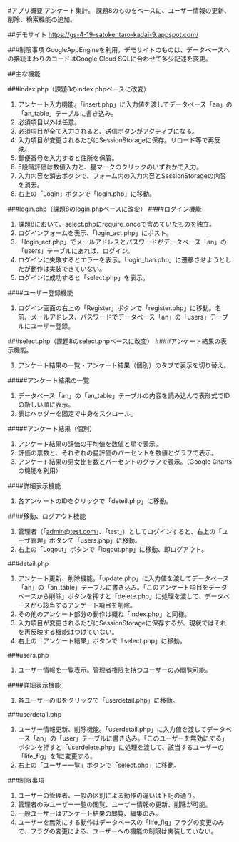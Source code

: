 #アプリ概要
アンケート集計。
課題8のものをベースに、ユーザー情報の更新、削除、検索機能の追加。

##デモサイト
https://gs-4-19-satokentaro-kadai-9.appspot.com/

###制限事項
GoogleAppEngineを利用。デモサイトのものは、データベースへの接続まわりのコードはGoogle Cloud SQLに合わせて多少記述を変更。

##主な機能

###index.php（課題8のindex.phpベースに改変）
1. アンケート入力機能。「insert.php」に入力値を渡してデータベース「an」の「an_table」テーブルに書き込み。
2. 必須項目以外は任意。
3. 必須項目が全て入力されると、送信ボタンがアクティブになる。
4. 入力項目が変更されるたびにSessionStorageに保存。リロード等で再反映。
5. 郵便番号を入力すると住所を保管。
6. 5段階評価は数値入力と、星マークのクリックのいずれかで入力。
7. 入力内容を消去ボタンで、フォーム内の入力内容とSessionStorageの内容を消去。
8. 右上の「Login」ボタンで「login.php」に移動。

###login.php（課題8のlogin.phpベースに改変）
####ログイン機能
1. 課題8において、select.phpにrequire_onceで含めていたものを独立。
2. ログインフォームを表示、「login_act.php」にポスト。
3. 「login_act.php」でメールアドレスとパスワードがデータベース「an」の「users」テーブルにあれば、ログイン。
4. ログインに失敗するとエラーを表示。「login_ban.php」に遷移させようとしたが動作は実装できていない。
5. ログインに成功すると「select.php」を表示。

####ユーザー登録機能
1. ログイン画面の右上の「Register」ボタンで「register.php」に移動。名前、メールアドレス、パスワードでデータベース「an」の「users」テーブルにユーザー登録。

###select.php（課題8のselect.phpベースに改変）
####アンケート結果の表示機能。
1. アンケート結果の一覧・アンケート結果（個別）のタブで表示を切り替え。

#####アンケート結果の一覧
1. データベース「an」の「an_table」テーブルの内容を読み込んで表形式でIDの新しい順に表示。
2. 表はヘッダーを固定で中身をスクロール。

#####アンケート結果（個別）
1. アンケート結果の評価の平均値を数値と星で表示。
2. 評価の票数と、それぞれの星評価のパーセントを数値とグラフで表示。
3. アンケート結果の男女比を数とパーセントのグラフで表示。（Google Chartsの機能を利用）

####詳細表示機能
1. 各アンケートのIDをクリックで「deteil.php」に移動。

####移動、ログアウト機能
1. 管理者（「admin@test.com」、「test」）としてログインすると、右上の「ユーザ管理」ボタンで「users.php」に移動。
1. 右上の「Logout」ボタンで「logout.php」に移動、即ログアウト。

###detail.php
1. アンケート更新、削除機能。「update.php」に入力値を渡してデータベース「an」の「an_table」テーブルに書き込み。「このアンケート項目をデータベースから削除」ボタンを押すと「delete.php」に処理を渡して、データベースから該当するアンケート項目を削除。
2. その他のアンケート部分の動作は概ね「index.php」と同様。
3. 入力項目が変更されるたびにSessionStorageに保存するが、現状ではそれを再反映する機能はつけていない。
4. 右上の「アンケート結果」ボタンで「select.php」に移動。

###users.php
1. ユーザー情報を一覧表示。管理者権限を持つユーザーのみ閲覧可能。

####詳細表示機能
1. 各ユーザーのIDをクリックで「userdetail.php」に移動。

###userdetail.php
1. ユーザー情報更新、削除機能。「userdetail.php」に入力値を渡してデータベース「an」の「user」テーブルに書き込み。「このユーザーを無効にする」ボタンを押すと「userdelete.php」に処理を渡して、該当するユーザーの「life_flg」を1に変更する。
2. 右上の「ユーザー一覧」ボタンで「select.php」に移動。

###制限事項
1. ユーザーの管理者、一般の区別による動作の違いは下記の通り。
2. 管理者のみユーザー一覧の閲覧、ユーザー情報の更新、削除が可能。
3. 一般ユーザーはアンケート結果の閲覧、編集のみ。
4. ユーザーを無効にする動作はデータベースの「life_flg」フラグの変更のみで、フラグの変更による、ユーザーへの機能の制限は実装していない。